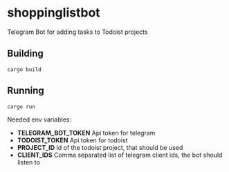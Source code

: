 # shoppinglistbot

Telegram Bot for adding tasks to Todoist projects

## Building

```
cargo build
```

## Running

```
cargo run
```
Needed env variables:
* **TELEGRAM_BOT_TOKEN** Api token for telegram
* **TODOIST_TOKEN** Api token for todoist
* **PROJECT_ID** Id of the todoist project, that should be used
* **CLIENT_IDS** Comma separated list of telegram client ids, the bot should listen to
